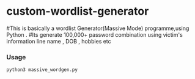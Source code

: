 # custom-wordlist-generator


#This is basically a wordlist Generator(Massive Mode) programme,using Python .
#Its generate 100,000+ password combination using victim's information line name , DOB , hobbies etc 

### Usage

```bash
python3 massive_wordgen.py
